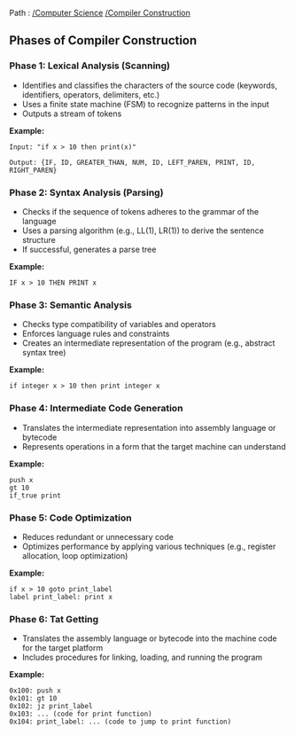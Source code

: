 Path : [/Computer Science](<..\..\index.md>) [/Compiler Construction](<..\index.md>)
## Phases of Compiler Construction

### Phase 1: Lexical Analysis (Scanning)

- Identifies and classifies the characters of the source code (keywords, identifiers, operators, delimiters, etc.)
- Uses a finite state machine (FSM) to recognize patterns in the input
- Outputs a stream of tokens


**Example:**
```
Input: "if x > 10 then print(x)"

Output: {IF, ID, GREATER_THAN, NUM, ID, LEFT_PAREN, PRINT, ID, RIGHT_PAREN}
```

### Phase 2: Syntax Analysis (Parsing)

- Checks if the sequence of tokens adheres to the grammar of the language
- Uses a parsing algorithm (e.g., LL(1), LR(1)) to derive the sentence structure
- If successful, generates a parse tree


**Example:**
```
IF x > 10 THEN PRINT x
```

### Phase 3: Semantic Analysis

- Checks type compatibility of variables and operators
- Enforces language rules and constraints
- Creates an intermediate representation of the program (e.g., abstract syntax tree)


**Example:**
```
if integer x > 10 then print integer x
```

### Phase 4: Intermediate Code Generation

- Translates the intermediate representation into assembly language or bytecode
- Represents operations in a form that the target machine can understand


**Example:**
```
push x
gt 10
if_true print
```

### Phase 5: Code Optimization

- Reduces redundant or unnecessary code
- Optimizes performance by applying various techniques (e.g., register allocation, loop optimization)


**Example:**
```
if x > 10 goto print_label
label print_label: print x
```

### Phase 6: Tat Getting

- Translates the assembly language or bytecode into the machine code for the target platform
- Includes procedures for linking, loading, and running the program


**Example:**
```
0x100: push x
0x101: gt 10
0x102: jz print_label
0x103: ... (code for print function)
0x104: print_label: ... (code to jump to print function)
```
